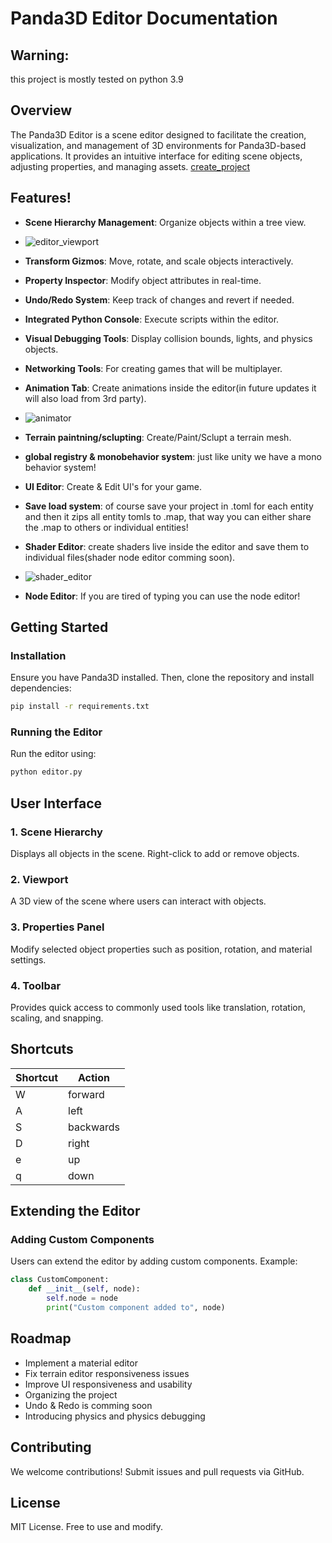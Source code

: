 # Panda3D Editor Documentation

## Warning:
this project is mostly tested on python 3.9 

## Overview
The Panda3D Editor is a scene editor designed to facilitate the creation, visualization, and management of 3D environments for Panda3D-based applications. It provides an intuitive interface for editing scene objects, adjusting properties, and managing assets.
[create_project](https://github.com/user-attachments/assets/506df29a-cb40-4d0f-86f4-4b12e1eeb659)

## Features!

- **Scene Hierarchy Management**: Organize objects within a tree view.
- ![editor_viewport](https://github.com/user-attachments/assets/8007e677-0d7f-4650-bff4-62f37a01e8cf)

- **Transform Gizmos**: Move, rotate, and scale objects interactively.
- **Property Inspector**: Modify object attributes in real-time.
- **Undo/Redo System**: Keep track of changes and revert if needed.
- **Integrated Python Console**: Execute scripts within the editor.
- **Visual Debugging Tools**: Display collision bounds, lights, and physics objects.
- **Networking Tools**: For creating games that will be multiplayer.
- **Animation Tab**: Create animations inside the editor(in future updates it will also load from 3rd party).
- ![animator](https://github.com/user-attachments/assets/21096391-ee7d-4951-9402-171c07f80a2a)

- **Terrain paintning/sclupting**: Create/Paint/Sclupt a terrain mesh. 
- **global registry & monobehavior system**: just like unity we have a mono behavior system!
- **UI Editor**: Create & Edit UI's for your game.
- **Save load system**: of course save your project in .toml for each entity and then it zips all entity tomls to .map, that way you can either share the .map to others or individual entities!
- **Shader Editor**: create shaders live inside the editor and save them to individual files(shader node editor comming soon).
- ![shader_editor](https://github.com/user-attachments/assets/136b4f32-6840-405f-9a69-c77c79304838)

- **Node Editor**: If you are tired of typing you can use the node editor!

## Getting Started
### Installation
Ensure you have Panda3D installed. Then, clone the repository and install dependencies:
```sh
pip install -r requirements.txt
```

### Running the Editor
Run the editor using:
```sh
python editor.py
```

## User Interface
### 1. Scene Hierarchy
Displays all objects in the scene. Right-click to add or remove objects.

### 2. Viewport
A 3D view of the scene where users can interact with objects.

### 3. Properties Panel
Modify selected object properties such as position, rotation, and material settings.

### 4. Toolbar
Provides quick access to commonly used tools like translation, rotation, scaling, and snapping.

## Shortcuts
| Shortcut | Action |
|----------|--------|
| W | forward |
| A | left |
| S | backwards |
| D | right |
| e | up |
| q | down |

## Extending the Editor
### Adding Custom Components
Users can extend the editor by adding custom components. Example:
```python
class CustomComponent:
    def __init__(self, node):
        self.node = node
        print("Custom component added to", node)
```

## Roadmap
- Implement a material editor
- Fix terrain editor responsiveness issues
- Improve UI responsiveness and usability
- Organizing the project
- Undo & Redo is comming soon
- Introducing physics and physics debugging

## Contributing
We welcome contributions! Submit issues and pull requests via GitHub.

## License
MIT License. Free to use and modify.

